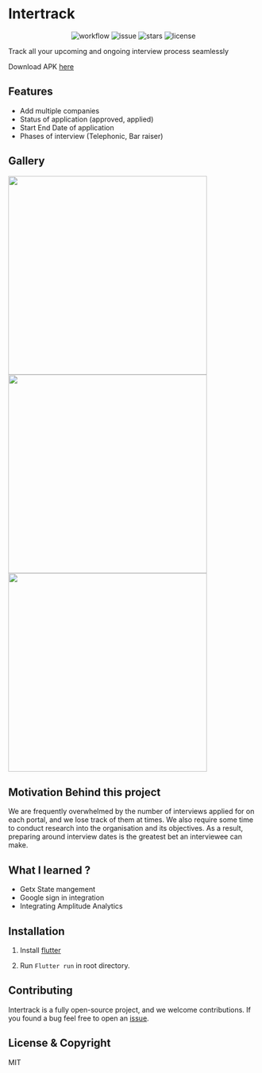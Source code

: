 # Intertrack


<center>

![ workflow](https://github.com/amitpatil215/intertrack/actions/workflows/ci.yml/badge.svg) ![issue] ![stars] ![license]

</center>


Track all your upcoming and ongoing interview process seamlessly

Download APK [here](https://drive.google.com/file/d/1TTRCYFj0x3QWmrFLDN7X5t7_2RqbBGrd/view?usp=sharing)

## Features
- Add multiple companies
- Status of application (approved, applied)
- Start End Date of application
- Phases of interview (Telephonic, Bar raiser)

## Gallery
<img src="https://user-images.githubusercontent.com/54329870/120926740-d0f8f680-c6fb-11eb-8327-63f81fcf13d2.png" height=400>
<img src="https://user-images.githubusercontent.com/54329870/120926742-d35b5080-c6fb-11eb-9e32-47531e705b4d.png" height=400>
<img src="https://user-images.githubusercontent.com/54329870/120926744-d3f3e700-c6fb-11eb-96c9-192013a826fc.png" height=400>

## Motivation Behind this project
We are frequently overwhelmed by the number of interviews applied for on each portal, and we lose track of them at times.
We also require some time to conduct research into the organisation and its objectives.
As a result, preparing around interview dates is the greatest bet an interviewee can make.

## What I learned ?
- Getx State mangement
- Google sign in integration
- Integrating Amplitude Analytics

## Installation

1. Install [flutter](https://flutter.dev/docs/get-started/install)

2. Run ```Flutter run``` in root directory.

## Contributing
Intertrack is a fully open-source project, and we welcome contributions. If you found a bug feel free to open an [issue](https://github.com/Amitpatil215/InterTrack/issues/new/choose).

## License & Copyright
MIT

<!-- Links -->

[issue]:https://img.shields.io/github/issues/Amitpatil215/InterTrack
[stars]:https://img.shields.io/github/stars/Amitpatil215/InterTrack
[license]:https://img.shields.io/github/license/Amitpatil215/InterTrack